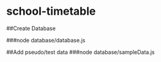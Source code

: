 # school-timetable

##Create Database

###node database/database.js

##Add pseudo/test data
###node database/sampleData.js
